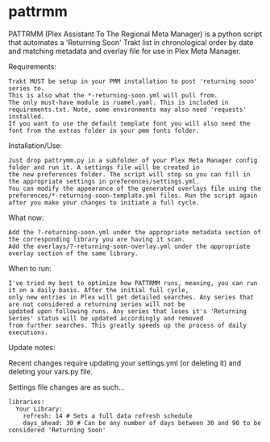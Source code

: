 # pattrmm
PATTRMM (Plex Assistant To The Regional Meta Manager) is a python script that automates a 'Returning Soon' Trakt list in chronological order by date and matching metadata and overlay file for use in Plex Meta Manager.

Requirements:
    
    Trakt MUST be setup in your PMM installation to post 'returning soon' series to.
    This is also what the *-returning-soon.yml will pull from.
    The only must-have module is ruamel.yaml. This is included in requirements.txt. Note, some environments may also need 'requests' installed.
    If you want to use the default template font you will also need the font from the extras folder in your pmm fonts folder.

Installation/Use:
    
    Just drop pattrymm.py in a subfolder of your Plex Meta Manager config folder and run it. A settings file will be created in
    the new preferences folder. The script will stop so you can fill in the appropriate settings in preferences/settings.yml.
    You can modify the appearance of the generated overlays file using the
    preferences/*-returning-soon-template.yml files. Run the script again after you make your changes to initiate a full cycle.

What now:
    
    Add the ?-returning-soon.yml under the appropriate metadata section of the corresponding library you are having it scan.
    Add the overlays/?-returning-soon-overlay.yml under the appropriate overlay section of the same library.

When to run:
    
    I've tried my best to optimize how PATTRMM runs, meaning, you can run it on a daily basis. After the initial full cycle,
    only new entries in Plex will get detailed searches. Any series that are not considered a returning series will not be
    updated upon following runs. Any series that loses it's 'Returning Series' status will be updated accordingly and removed
    from further searches. This greatly speeds up the process of daily executions.

Update notes:

Recent changes require updating your settings.yml (or deleting it) and deleting your vars.py file.

Settings file changes are as such...
    
    libraries:
      Your Library:
        refresh: 14 # Sets a full data refresh schedule
        days_ahead: 30 # Can be any number of days between 30 and 90 to be considered 'Returning Soon'


